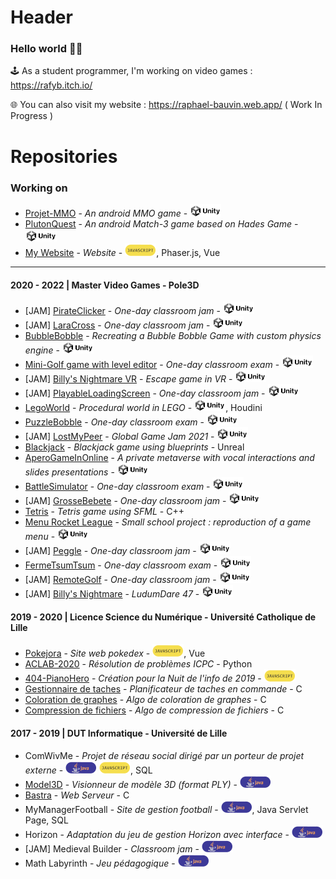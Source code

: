 # Header

### Hello world 👋🤓 

🕹️ As a student programmer, I'm working on video games : https://rafyb.itch.io/

🌐 You can also visit my website : https://raphael-bauvin.web.app/ ( Work In Progress )


# Repositories

### Working on

* [Projet-MMO](https://github.com/Rafyb/Projet-MMO) - *An android MMO game* - ![Unity](https://github.com/Rafyb/Rafyb/blob/main/unity.png)
* [PlutonQuest](https://github.com/Rafyb/PlutonQuest) - *An android Match-3 game based on Hades Game* - ![Unity](https://github.com/Rafyb/Rafyb/blob/main/unity.png)
* [My Website](https://github.com/Rafyb/Rafyb.github.io) - *Website* - ![Javascript](https://github.com/Rafyb/Rafyb/blob/main/js.png), Phaser.js, Vue

---

#### 2020 - 2022 | Master Video Games - Pole3D

* [JAM] [PirateClicker](https://github.com/Rafyb/PirateClicker) - *One-day classroom jam* - ![Unity](https://github.com/Rafyb/Rafyb/blob/main/unity.png)
* [JAM] [LaraCross](https://github.com/Rafyb/Jam_MetroCross) - *One-day classroom jam* - ![Unity](https://github.com/Rafyb/Rafyb/blob/main/unity.png)
* [BubbleBobble](https://github.com/Rafyb/ctp-Custom2DPhysics) - *Recreating a Bubble Bobble Game with custom physics engine* - ![Unity](https://github.com/Rafyb/Rafyb/blob/main/unity.png)
* [Mini-Golf game with level editor](https://github.com/Rafyb/ctp-MiniGolf) - *One-day classroom exam* - ![Unity](https://github.com/Rafyb/Rafyb/blob/main/unity.png)
* [JAM] [Billy's Nightmare VR](https://github.com/Milawy/Billy-s-Nightmare-VR-XPerience) - *Escape game in VR* - ![Unity](https://github.com/Rafyb/Rafyb/blob/main/unity.png) 
* [JAM] [PlayableLoadingScreen](https://github.com/Rafyb/jam-LoadingScreen) - *One-day classroom jam* - ![Unity](https://github.com/Rafyb/Rafyb/blob/main/unity.png) 
* [LegoWorld](https://github.com/Rafyb/LegoWorld) - *Procedural world in LEGO* - ![Unity](https://github.com/Rafyb/Rafyb/blob/main/unity.png), Houdini
* [PuzzleBobble](https://github.com/Rafyb/ctp-PuzzleBobble) - *One-day classroom exam* - ![Unity](https://github.com/Rafyb/Rafyb/blob/main/unity.png)
* [JAM] [LostMyPeer](https://github.com/Rafyb/jam-LostMyPeer) - *Global Game Jam 2021* - ![Unity](https://github.com/Rafyb/Rafyb/blob/main/unity.png)
* [Blackjack](https://github.com/Rafyb/blackjack_unreal) - *Blackjack game using blueprints* - Unreal
* [AperoGameInOnline](https://github.com/Rafyb/AperoGameInOnline) - *A private metaverse with vocal interactions and slides presentations* - ![Unity](https://github.com/Rafyb/Rafyb/blob/main/unity.png)
* [BattleSimulator](https://github.com/Rafyb/ctp-BattleSimulator) - *One-day classroom exam* - ![Unity](https://github.com/Rafyb/Rafyb/blob/main/unity.png)
* [JAM] [GrosseBebete](https://github.com/Rafyb/jam-GrosseBebete) - *One-day classroom jam* - ![Unity](https://github.com/Rafyb/Rafyb/blob/main/unity.png)
* [Tetris](https://github.com/Rafyb/Tetris_CPP) - *Tetris game using SFML* - C++
* [Menu Rocket League](https://github.com/Rafyb/jam-MenuRocketLeague) - *Small school project : reproduction of a game menu* - ![Unity](https://github.com/Rafyb/Rafyb/blob/main/unity.png)
* [JAM] [Peggle](https://github.com/Rafyb/jam-peggle) - *One-day classroom jam* - ![Unity](https://github.com/Rafyb/Rafyb/blob/main/unity.png)
* [FermeTsumTsum](https://github.com/Rafyb/ctp-FermeTsumTsum) - *One-day classroom exam* - ![Unity](https://github.com/Rafyb/Rafyb/blob/main/unity.png)
* [JAM] [RemoteGolf](https://github.com/Rafyb/jam-RemoteGolf) - *One-day classroom jam* - ![Unity](https://github.com/Rafyb/Rafyb/blob/main/unity.png)
* [JAM] [Billy's Nightmare](https://github.com/Rafyb/jam-BillysNightmare) - *LudumDare 47* - ![Unity](https://github.com/Rafyb/Rafyb/blob/main/unity.png)

#### 2019 - 2020 | Licence Science du Numérique - Université Catholique de Lille

* [Pokejora](https://github.com/Rafyb/Pokejora) - *Site web pokedex* - ![Javascript](https://github.com/Rafyb/Rafyb/blob/main/js.png), Vue
* [ACLAB-2020](https://github.com/Rafyb/ACLAB-2020) - *Résolution de problèmes ICPC* - Python
* [404-PianoHero](https://github.com/Rafyb/404-PianoHero) - *Création pour la Nuit de l'info de 2019* - ![Javascript](https://github.com/Rafyb/Rafyb/blob/main/js.png)
* [Gestionnaire de taches](https://github.com/Rafyb/Gestionnaire_taches) - *Planificateur de taches en commande* - C
* [Coloration de graphes](https://github.com/Rafyb/Coloration_graphes) - *Algo de coloration de graphes* - C
* [Compression de fichiers](https://github.com/Rafyb/Transformation_de_Fourier) - *Algo de compression de fichiers* - C

#### 2017 - 2019 | DUT Informatique - Université de Lille

* ComWivMe - *Projet de réseau social dirigé par un porteur de projet externe* - ![Java](https://github.com/Rafyb/Rafyb/blob/main/java.png) ![Javascript](https://github.com/Rafyb/Rafyb/blob/main/js.png), SQL
* [Model3D](https://github.com/Rafyb/Model3D) - *Visionneur de modèle 3D (format PLY)* - ![Java](https://github.com/Rafyb/Rafyb/blob/main/java.png) 
* [Bastra](https://github.com/Rafyb/Bastra) - *Web Serveur* - C
* MyManagerFootball - *Site de gestion football* - ![Java](https://github.com/Rafyb/Rafyb/blob/main/java.png), Java Servlet Page, SQL
* Horizon - *Adaptation du jeu de gestion Horizon avec interface* - ![Java](https://github.com/Rafyb/Rafyb/blob/main/java.png)
* [JAM] Medieval Builder - *Classroom jam* - ![Java](https://github.com/Rafyb/Rafyb/blob/main/java.png)
* Math Labyrinth - *Jeu pédagogique* - ![Java](https://github.com/Rafyb/Rafyb/blob/main/java.png)
